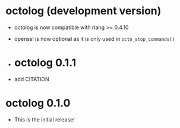 # octolog (development version)

* octolog is now compatible with rlang >= 0.4.10
* openssl is now optional as it is only used in `octo_stop_commands()`
  
* # octolog 0.1.1

* add CITATION

# octolog 0.1.0

* This is the initial release!
